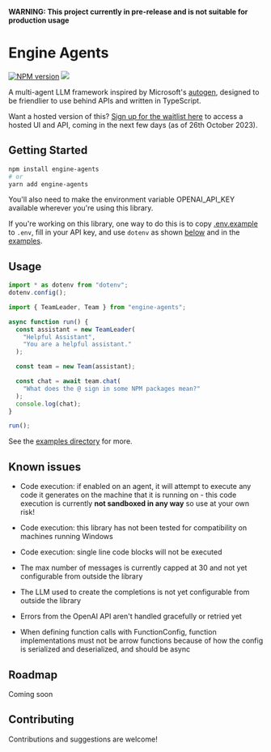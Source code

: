 **WARNING: This project currently in pre-release and is not suitable for production usage**

# Engine Agents

[![NPM version](https://img.shields.io/npm/v/engine-agents)](https://npmjs.org/package/engine-agents)
[![](https://img.shields.io/discord/1113845829741056101?logo=discord&style=flat)](https://discord.gg/QnytC3Y7Wx)

A multi-agent LLM framework inspired by Microsoft's [autogen](https://github.com/microsoft/autogen),
designed to be friendlier to use behind APIs and written in TypeScript.

Want a hosted version of this? [Sign up for the waitlist here](https://share-eu1.hsforms.com/1s6stLQg1SqqSJzRjF-xOBg2b9ek1)
to access a hosted UI and API, coming in the next few days (as of 26th October 2023).

## Getting Started

```bash
npm install engine-agents
# or
yarn add engine-agents
```

You'll also need to make the environment variable OPENAI_API_KEY available wherever you're
using this library.

If you're working on this library, one way to do this is to copy [.env.example](./.env.example) to `.env`,
fill in your API key, and use `dotenv` as shown [below](#usage) and in the [examples](./examples/).

## Usage

```typescript
import * as dotenv from "dotenv";
dotenv.config();

import { TeamLeader, Team } from "engine-agents";

async function run() {
  const assistant = new TeamLeader(
    "Helpful Assistant",
    "You are a helpful assistant."
  );

  const team = new Team(assistant);

  const chat = await team.chat(
    "What does the @ sign in some NPM packages mean?"
  );
  console.log(chat);
}

run();
```

See the [examples directory](./examples/) for more.

## Known issues

- Code execution: if enabled on an agent, it will attempt to execute any code it generates on the
  machine that it is running on - this code execution is currently **not sandboxed in any way** so
  use at your own risk!

- Code execution: this library has not been tested for compatibility on machines running Windows

- Code execution: single line code blocks will not be executed

- The max number of messages is currently capped at 30 and not yet configurable from outside the library

- The LLM used to create the completions is not yet configurable from outside the library

- Errors from the OpenAI API aren't handled gracefully or retried yet

- When defining function calls with FunctionConfig, function implementations must not
  be arrow functions because of how the config is serialized and deserialized, and should be async

## Roadmap

Coming soon

## Contributing

Contributions and suggestions are welcome!

